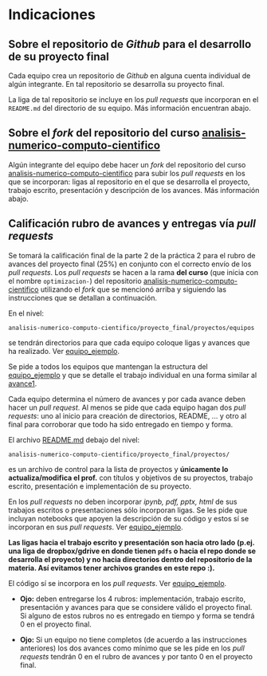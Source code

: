 # Indicaciones

## Sobre el repositorio de *Github* para el desarrollo de su proyecto final

Cada equipo crea un repositorio de *Github* en alguna cuenta individual de algún integrante. En tal repositorio se desarrolla su proyecto final.

La liga de tal repositorio se incluye en los *pull requests* que incorporan en el `README.md` del directorio de su equipo. Más información encuentran abajo.

## Sobre el *fork* del repositorio del curso [analisis-numerico-computo-cientifico](https://github.com/ITAM-DS/analisis-numerico-computo-cientifico)

Algún integrante del equipo debe hacer un *fork* del repositorio del curso [analisis-numerico-computo-cientifico](https://github.com/ITAM-DS/analisis-numerico-computo-cientifico) para subir los *pull requests* en los que se incorporan: ligas al repositorio en el que se desarrolla el proyecto, trabajo escrito, presentación y descripción de los avances. Más información abajo.

## Calificación rubro de avances y entregas vía *pull requests*

Se tomará la calificación final de la parte 2 de la práctica 2 para el rubro de avances del proyecto final (25%) en conjunto con el correcto envío de los *pull requests*. Los *pull requests* se hacen a la rama **del curso** (que inicia con el nombre `optimizacion-`) del repositorio [analisis-numerico-computo-cientifico](https://github.com/ITAM-DS/analisis-numerico-computo-cientifico) utilizando el *fork* que se mencionó arriba y siguiendo las instrucciones que se detallan a continuación.

En el nivel:  

`analisis-numerico-computo-cientifico/proyecto_final/proyectos/equipos`

se tendrán directorios para que cada equipo coloque ligas y avances que ha realizado. Ver [equipo_ejemplo](../proyectos/equipos/equipo_ejemplo). 


Se pide a todos los equipos que mantengan la estructura del [equipo_ejemplo](../proyectos/equipos/equipo_ejemplo) y que se detalle el trabajo individual en una forma similar al [avance1](../proyectos/equipos/equipo_ejemplo/avance1).

Cada equipo determina el número de avances y por cada avance deben hacer un *pull request*. Al menos se pide que cada equipo hagan dos *pull requests*: uno al inicio para creación de directorios, README, ... y otro al final para corroborar que todo ha sido entregado en tiempo y forma.

El archivo [README.md](../proyectos) debajo del nivel:

 `analisis-numerico-computo-cientifico/proyecto_final/proyectos/
` 

es un archivo de control para la lista de proyectos y **únicamente lo actualiza/modifica el prof.** con títulos y objetivos de su proyectos, trabajo escrito, presentación e implementación de su proyecto.

En los *pull requests* no deben incorporar *ipynb, pdf, pptx, html* de sus trabajos escritos o presentaciones sólo incorporan ligas. Se les pide que incluyan notebooks que apoyen la descripción de su código y estos sí se incorporan en sus *pull requests*. Ver [equipo_ejemplo](../proyectos/equipos/equipo_ejemplo). 

**Las ligas hacia el trabajo escrito y presentación son hacia otro lado (p.ej. una liga de dropbox/gdrive en donde tienen `pdfs` o hacia el repo donde se desarrolla el proyecto) y no hacia directorios dentro del repositorio de la materia. Así evitamos tener archivos grandes en este repo :).** 

El código sí se incorpora en los *pull requests*. Ver [equipo_ejemplo](../proyectos/equipos/equipo_ejemplo).  

* **Ojo:** deben entregarse los 4 rubros: implementación, trabajo escrito, presentación y avances para que se considere válido el proyecto final. Si alguno de estos rubros no es entregado en tiempo y forma se tendrá 0 en el proyecto final.

* **Ojo:** Si un equipo no tiene completos (de acuerdo a las instrucciones anteriores) los dos avances como mínimo que se les pide en los *pull requests* tendrán 0 en el rubro de avances y por tanto 0 en el proyecto final.

